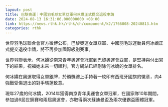 ```yaml
---
layout: post
title: 巴黎奧運｜中國羽毛球女單亞軍何冰嬌正式提交退役申請
date: 2024-08-13 16:31:06.000000000 +08:00
link: https://news.rthk.hk/rthk/ch/component/k2/1766008-20240813.htm
categories: rthk
---
```


世界羽毛球聯合會官方微博公布，巴黎奧運女單亞軍、中國羽毛球運動員何冰嬌正式提交退役申請，將不再參加國際級別賽事。

世界羽聯表示，何冰嬌從南京青年奧運會冠軍到巴黎奧運會亞軍，是堅持與付出寫下的結果，祝福她未來一切順利，官方網站已經刪除何冰嬌的女單排名。

何冰嬌在奧運取得女單銀牌，於頒獎禮上手持著一枚印有西班牙國旗的徽章，向4強戰受傷退出的對手瑪蓮致意。

現年27歲的何冰嬌，2014年獲得南京青年奧運會女單冠軍，在國家隊10年期間，參加過6屆世錦賽和兩屆奧運會，亦取得兩次蘇迪曼盃及兩次優霸盃團體冠軍。
